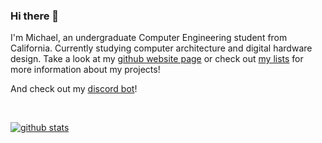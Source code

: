 ### Hi there 👋

I'm Michael, an undergraduate Computer Engineering student from California. Currently studying computer architecture and digital hardware design. Take a look at my [github website page](https://mykelmatar.github.io/) or check out [my lists](https://github.com/MykelMatar?tab=stars) for more information about my projects!

And check out my [discord bot](https://github.com/MykelMatar/Dogbot)!

<br>

[![github stats](https://github-readme-stats.vercel.app/api?username=mykelmatar&theme=react)](https://github.com/anuraghazra/github-readme-stats)

